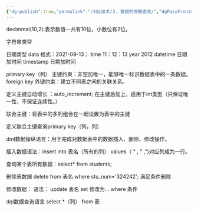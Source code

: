```yaml
---
{"dg-publish":true,"permalink":"/SQL技术/3. 数据的增删查改/","dgPassFrontmatter":true,"noteIcon":""}
---
```



decimmal(10,2):表示数值一共有10位，小数位有2位。

字符串类型

日期类型
data  格式：2021-09-13；
time 11：12：13
year  2012
datetime   日期加时间
timestamp  日期加时间

primary key（列）  主键约束：非空加唯一，能够唯一标识数据表中的一条数据。
foreign key 外键约束：建立不同表之间的关联关系。

定义主键自动增长 ：auto_increment;
在主键后加上，适用于int类型（只保证唯一性，不保证连续性。）

联合主键：将表中的多列组合在一起设置为表中的主键

定义联合主键查询primary key（列，列）

dml数据操纵语言：用于完成对数据表中的数据插入、删除、修改操作。

插入数据语法：insert into 表名（所有的列）
values（  " ,  "  ,")对应列成为一行。

查询某个表所有数据：select* from students;

删除表数据
delete from 表名  where stu_num='324242';
满足条件删除


修改数据：
语法： update  表名 set 修改为... where  条件

dql数据查询语言
select *（列） from 表
